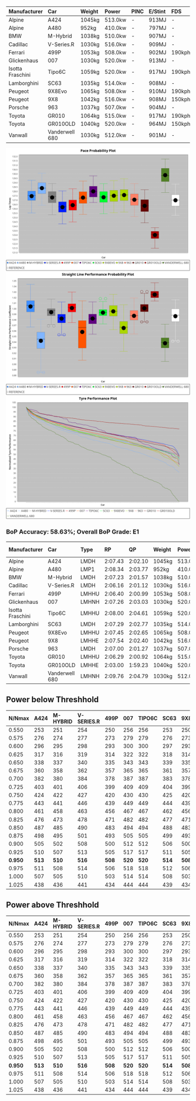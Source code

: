 | Manufacturer     | Car            | Weight | Power   | PINC    | E/Stint | FDS     |
|:-|:-|:-|:-|:-|:-|:-|
| Alpine           | A424           | 1045kg | 513.0kw |    -    | 913MJ   |    -    |
| Alpine           | A480           | 952kg  | 410.0kw |    -    | 797MJ   |    -    |
| BMW              | M-Hybrid       | 1038kg | 510.0kw |    -    | 907MJ   |    -    |
| Cadillac         | V-Series.R     | 1030kg | 516.0kw |    -    | 909MJ   |    -    |
| Ferrari          | 499P           | 1053kg | 508.0kw |    -    | 902MJ   | 190kph  |
| Glickenhaus      | 007            | 1030kg | 520.0kw |    -    | 913MJ   |    -    |
| Isotta Fraschini | Tipo6C         | 1059kg | 520.0kw |    -    | 917MJ   | 190kph  |
| Lamborghini      | SC63           | 1035kg | 514.0kw |    -    | 908MJ   |    -    |
| Peugeot          | 9X8Evo         | 1065kg | 508.0kw |    -    | 910MJ   | 190kph  |
| Peugeot          | 9X8            | 1042kg | 516.0kw |    -    | 908MJ   | 150kph  |
| Porsche          | 963            | 1037kg | 507.0kw |    -    | 904MJ   |    -    |
| Toyota           | GR010          | 1064kg | 515.0kw |    -    | 917MJ   | 190kph  |
| Toyota           | GR010OLD       | 1040kg | 520.0kw |    -    | 964MJ   | 150kph  |
| Vanwall          | Vanderwell 680 | 1030kg | 512.0kw |    -    | 901MJ   |    -    |

![PACECHART](./IMG/OFFICIAL.png)
![STRAIGHTLINEPERFORMANCECHART](./IMG/OFFICIAL_sp.png)
![TYREPERFORMANCECHART](./IMG/OFFICIAL_tw.png)

### BoP Accuracy: 58.63%; Overall BoP Grade: E1
| Manufacturer     | Car            | Type  | RP      | QP      | Weight | Power¹  | Threshhold | PINC    | Power²   | E/Stint | AVG Vmax  | FDS     | RDLC | L/Stint | BOP-Grade | Model Accuracy | Model Points | Match%  | SimDiff |
|:-|:-|:-|:-|:-|:-|:-|:-|:-|:-|:-|:-|:-|:-|:-|:-|:-|:-|:-|:-|
| Alpine           | A424           | LMDH  | 2:07.43 | 2:02.10 | 1045kg | 513.0kw | 210.0kph   |    -    | 513.00kw |  913MJ  | 310.07kph |    -    | 1.01 | 25      | +B2       | 99.61%         | 762          | 83.97%  | #       |
| Alpine           | A480           | LMP1  | 2:08.34 | 2:03.77 |  952kg | 410.0kw | 0.0kph     |    -    | 410.00kw |  797MJ  | 294.48kph |    -    | 0.97 | 23      | +E2       | 100.00%        | 1173         | 50.03%  | ±3.43s  |
| BMW              | M-Hybrid       | LMDH  | 2:07.23 | 2:01.57 | 1038kg | 510.0kw | 210.0kph   |    -    | 510.00kw |  907MJ  | 308.37kph |    -    | 1.02 | 25      | ~A1       | 100.00%        | 1826         | 97.50%  | #       |
| Cadillac         | V-Series.R     | LMDH  | 2:06.16 | 2:01.12 | 1030kg | 516.0kw | 210.0kph   |    -    | 516.00kw |  909MJ  | 307.71kph |    -    | 1.03 | 25      | -D2       | 99.00%         | 3184         | 63.36%  | #       |
| Ferrari          | 499P           | LMHHU | 2:06.40 | 2:00.99 | 1053kg | 508.0kw | 210.0kph   |    -    | 508.00kw |  902MJ  | 308.59kph | 190kph  | 1.04 | 25      | -C2       | 98.07%         | 3550         | 74.18%  | #       |
| Glickenhaus      | 007            | LMHNH | 2:07.26 | 2:03.03 | 1030kg | 520.0kw | 0.0kph     |    -    | 520.00kw |  913MJ  | 304.45kph |    -    | 0.97 | 25      | +A2       | 94.48%         | 2311         | 90.75%  | #       |
| Isotta Fraschini | Tipo6C         | LMHHU | 2:08.00 | 2:04.61 | 1059kg | 520.0kw | 210.0kph   |    -    | 520.00kw |  917MJ  | 306.78kph | 190kph  | 1.05 | 25      | +Ω1       | 96.81%         | 91           | 25.97%  | #       |
| Lamborghini      | SC63           | LMDH  | 2:07.29 | 2:02.77 | 1035kg | 514.0kw | 210.0kph   |    -    | 514.00kw |  908MJ  | 308.63kph |    -    | 1.05 | 25      | +A2       | 100.00%        | 529          | 91.95%  | #       |
| Peugeot          | 9X8Evo         | LMHHU | 2:07.45 | 2:02.65 | 1065kg | 508.0kw | 210.0kph   |    -    | 508.00kw |  910MJ  | 307.11kph | 190kph  | 0.99 | 25      | +C1       | 99.21%         | 377          | 78.63%  | #       |
| Peugeot          | 9X8            | LMHHE | 2:07.54 | 2:02.40 | 1042kg | 516.0kw | 0.0kph     |    -    | 516.00kw |  908MJ  | 304.41kph | 150kph  | 1.02 | 25      | +A2       | 99.52%         | 4561         | 91.67%  | #       |
| Porsche          | 963            | LMDH  | 2:07.00 | 2:01.27 | 1037kg | 507.0kw | 210.0kph   |    -    | 507.00kw |  904MJ  | 307.23kph |    -    | 1.02 | 25      | ~A1       | 99.96%         | 10176        | 99.32%  | #       |
| Toyota           | GR010          | LMHHU | 2:06.29 | 2:00.92 | 1064kg | 515.0kw | 210.0kph   |    -    | 515.00kw |  917MJ  | 308.50kph | 190kph  | 1.03 | 25      | -D1       | 99.95%         | 5509         | 68.77%  | #       |
| Toyota           | GR010OLD       | LMHHE | 2:03.00 | 1:59.23 | 1040kg | 520.0kw | 0.0kph     |    -    | 520.00kw |  964MJ  | 314.45kph | 150kph  | 1.05 | 25      | -Ω2       | 100.00%        | 351          | -96.25% | ±3.41s  |
| Vanwall          | Vanderwell 680 | LMHNH | 2:09.76 | 2:04.79 | 1030kg | 512.0kw | 0.0kph     |    -    | 512.00kw |  901MJ  | 300.36kph |    -    | 1.01 | 25      | +Ω1       | 99.23%         | 387          | 0.99%   | #       |

## Power below Threshhold
| N/Nmax    | A424    | M-HYBRID | V-SERIES.R | 499P    | 007     | TIPO6C  | SC63    | 9X8EVO  | 9X8     | 963     | GR010   | GR010OLD | VANDERWELL 680 | ​     | RPM      | A480    |
|:-|:-|:-|:-|:-|:-|:-|:-|:-|:-|:-|:-|:-|:-|:-|:-|:-|
|  0.550    |  253    |  251     |  254       |  250    |  256    |  256    |  253    |  250    |  254    |  250    |  254    |  256     |  252           |  ​    |   --     |   -     |
|  0.575    |  276    |  274     |  277       |  273    |  279    |  279    |  276    |  273    |  277    |  273    |  277    |  279     |  275           |  ​    |   --     |   -     |
|  0.600    |  296    |  295     |  298       |  293    |  300    |  300    |  297    |  293    |  298    |  293    |  297    |  300     |  296           |  ​    |   --     |   -     |
|  0.625    |  317    |  316     |  319       |  314    |  322    |  322    |  318    |  314    |  319    |  314    |  319    |  322     |  317           |  ​    |   --     |   -     |
|  0.650    |  338    |  337     |  340       |  335    |  343    |  343    |  339    |  335    |  340    |  335    |  340    |  343     |  338           |  ​    |   --     |   -     |
|  0.675    |  360    |  358     |  362       |  357    |  365    |  365    |  361    |  357    |  362    |  356    |  362    |  365     |  359           |  ​    |   --     |   -     |
|  0.700    |  382    |  380     |  384       |  378    |  387    |  387    |  383    |  378    |  384    |  377    |  383    |  387     |  381           |  ​    |   --     |   -     |
|  0.725    |  403    |  401     |  406       |  399    |  409    |  409    |  404    |  399    |  406    |  399    |  405    |  409     |  403           |  ​    |   --     |   -     |
|  0.750    |  424    |  422     |  427       |  420    |  430    |  430    |  425    |  420    |  427    |  419    |  426    |  430     |  423           |  ​    |   --     |   -     |
|  0.775    |  443    |  441     |  446       |  439    |  449    |  449    |  444    |  439    |  446    |  438    |  445    |  449     |  442           |  ​    |  5000    |  241    |
|  0.800    |  461    |  458     |  463       |  456    |  467    |  467    |  462    |  456    |  463    |  455    |  463    |  467     |  460           |  ​    |  5500    |  284    |
|  0.825    |  476    |  473     |  478       |  471    |  482    |  482    |  477    |  471    |  478    |  470    |  478    |  482     |  475           |  ​    |  6000    |  318    |
|  0.850    |  487    |  485     |  490       |  483    |  494    |  494    |  488    |  483    |  490    |  482    |  489    |  494     |  486           |  ​    |  6500    |  359    |
|  0.875    |  498    |  495     |  501       |  493    |  505    |  505    |  499    |  493    |  501    |  492    |  500    |  505     |  497           |  ​    |  7000    |  401    |
|  0.900    |  505    |  502     |  508       |  500    |  512    |  512    |  506    |  500    |  508    |  499    |  507    |  512     |  504           |  ​    |  7500    |  411    |
|  0.925    |  510    |  507     |  513       |  505    |  517    |  517    |  511    |  505    |  513    |  504    |  512    |  517     |  509           |  ​    |  8000    |  407    |
| **0.950** | **513** | **510**  | **516**    | **508** | **520** | **520** | **514** | **508** | **516** | **507** | **515** | **520**  | **512**        | **​** | **8500** | **410** |
|  0.975    |  511    |  508     |  514       |  506    |  518    |  518    |  512    |  506    |  514    |  505    |  513    |  518     |  510           |  ​    |  9000    |  205    |
|  1.000    |  507    |  505     |  510       |  503    |  514    |  514    |  508    |  503    |  510    |  502    |  509    |  514     |  506           |  ​    |   --     |   -     |
|  1.025    |  438    |  436     |  441       |  434    |  444    |  444    |  439    |  434    |  441    |  433    |  440    |  444     |  437           |  ​    |   --     |   -     |

## Power above Threshhold
| N/Nmax    | A424    | M-HYBRID | V-SERIES.R | 499P    | 007     | TIPO6C  | SC63    | 9X8EVO  | 9X8     | 963     | GR010   | GR010OLD | VANDERWELL 680 | ​     | RPM      | A480    |
|:-|:-|:-|:-|:-|:-|:-|:-|:-|:-|:-|:-|:-|:-|:-|:-|:-|
|  0.550    |  253    |  251     |  254       |  250    |  256    |  256    |  253    |  250    |  254    |  250    |  254    |  256     |  252           |  ​    |   --     |   -     |
|  0.575    |  276    |  274     |  277       |  273    |  279    |  279    |  276    |  273    |  277    |  273    |  277    |  279     |  275           |  ​    |   --     |   -     |
|  0.600    |  296    |  295     |  298       |  293    |  300    |  300    |  297    |  293    |  298    |  293    |  297    |  300     |  296           |  ​    |   --     |   -     |
|  0.625    |  317    |  316     |  319       |  314    |  322    |  322    |  318    |  314    |  319    |  314    |  319    |  322     |  317           |  ​    |   --     |   -     |
|  0.650    |  338    |  337     |  340       |  335    |  343    |  343    |  339    |  335    |  340    |  335    |  340    |  343     |  338           |  ​    |   --     |   -     |
|  0.675    |  360    |  358     |  362       |  357    |  365    |  365    |  361    |  357    |  362    |  356    |  362    |  365     |  359           |  ​    |   --     |   -     |
|  0.700    |  382    |  380     |  384       |  378    |  387    |  387    |  383    |  378    |  384    |  377    |  383    |  387     |  381           |  ​    |   --     |   -     |
|  0.725    |  403    |  401     |  406       |  399    |  409    |  409    |  404    |  399    |  406    |  399    |  405    |  409     |  403           |  ​    |   --     |   -     |
|  0.750    |  424    |  422     |  427       |  420    |  430    |  430    |  425    |  420    |  427    |  419    |  426    |  430     |  423           |  ​    |   --     |   -     |
|  0.775    |  443    |  441     |  446       |  439    |  449    |  449    |  444    |  439    |  446    |  438    |  445    |  449     |  442           |  ​    |  5000    |  241    |
|  0.800    |  461    |  458     |  463       |  456    |  467    |  467    |  462    |  456    |  463    |  455    |  463    |  467     |  460           |  ​    |  5500    |  284    |
|  0.825    |  476    |  473     |  478       |  471    |  482    |  482    |  477    |  471    |  478    |  470    |  478    |  482     |  475           |  ​    |  6000    |  318    |
|  0.850    |  487    |  485     |  490       |  483    |  494    |  494    |  488    |  483    |  490    |  482    |  489    |  494     |  486           |  ​    |  6500    |  359    |
|  0.875    |  498    |  495     |  501       |  493    |  505    |  505    |  499    |  493    |  501    |  492    |  500    |  505     |  497           |  ​    |  7000    |  401    |
|  0.900    |  505    |  502     |  508       |  500    |  512    |  512    |  506    |  500    |  508    |  499    |  507    |  512     |  504           |  ​    |  7500    |  411    |
|  0.925    |  510    |  507     |  513       |  505    |  517    |  517    |  511    |  505    |  513    |  504    |  512    |  517     |  509           |  ​    |  8000    |  407    |
| **0.950** | **513** | **510**  | **516**    | **508** | **520** | **520** | **514** | **508** | **516** | **507** | **515** | **520**  | **512**        | **​** | **8500** | **410** |
|  0.975    |  511    |  508     |  514       |  506    |  518    |  518    |  512    |  506    |  514    |  505    |  513    |  518     |  510           |  ​    |  9000    |  205    |
|  1.000    |  507    |  505     |  510       |  503    |  514    |  514    |  508    |  503    |  510    |  502    |  509    |  514     |  506           |  ​    |   --     |   -     |
|  1.025    |  438    |  436     |  441       |  434    |  444    |  444    |  439    |  434    |  441    |  433    |  440    |  444     |  437           |  ​    |   --     |   -     |
